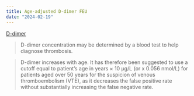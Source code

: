 ```yaml
---
title: Age-adjusted D-dimer FEU
date: "2024-02-19"
---
```


<DDimer />

[D-dimer](https://en.wikipedia.org/wiki/D-dimer)

> D-dimer concentration may be determined by a blood test to help diagnose thrombosis.

> D-dimer increases with age. It has therefore been suggested to use a cutoff equal to patient’s age in years × 10 µg/L (or x 0.056 nmol/L) for patients aged over 50 years for the suspicion of venous thromboembolism (VTE), as it decreases the false positive rate without substantially increasing the false negative rate.
